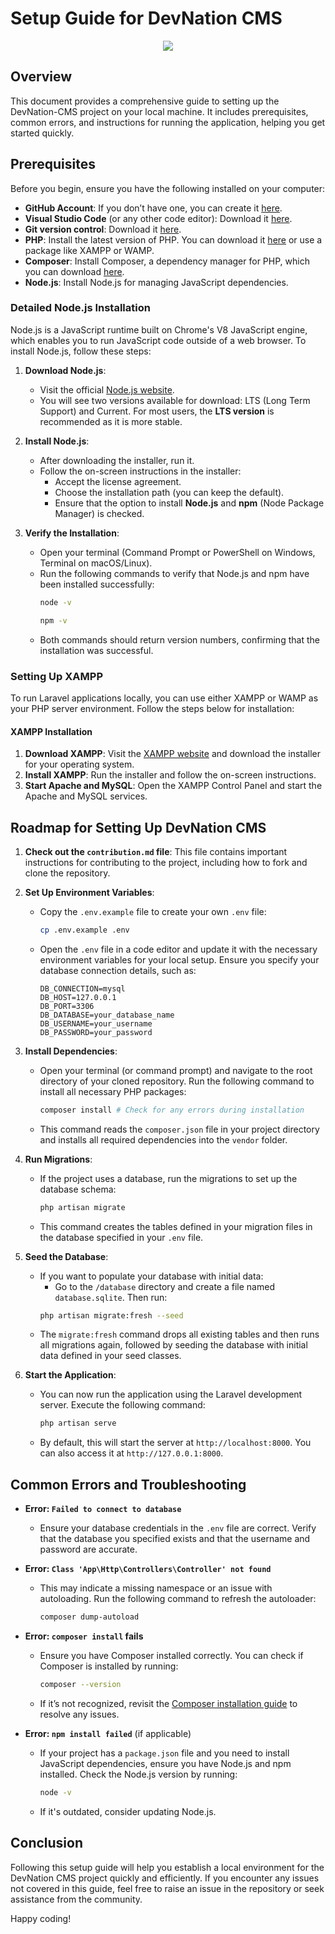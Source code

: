 # Setup Guide for DevNation CMS

<p align="center">
     <img src="https://github.com/user-attachments/assets/5121ff55-079b-4393-9588-0cf2d2790909"> 
</p>

## Overview

This document provides a comprehensive guide to setting up the DevNation-CMS project on your local machine. It includes prerequisites, common errors, and instructions for running the application, helping you get started quickly.

## Prerequisites

Before you begin, ensure you have the following installed on your computer:

- **GitHub Account**: If you don’t have one, you can create it [here](https://github.com/join).
- **Visual Studio Code** (or any other code editor): Download it [here](https://code.visualstudio.com/download).
- **Git version control**: Download it [here](https://git-scm.com/downloads).
- **PHP**: Install the latest version of PHP. You can download it [here](https://www.php.net/downloads) or use a package like XAMPP or WAMP.
- **Composer**: Install Composer, a dependency manager for PHP, which you can download [here](https://getcomposer.org/download/).
- **Node.js**: Install Node.js for managing JavaScript dependencies.

### Detailed Node.js Installation

Node.js is a JavaScript runtime built on Chrome's V8 JavaScript engine, which enables you to run JavaScript code outside of a web browser. To install Node.js, follow these steps:

1. **Download Node.js**:
   - Visit the official [Node.js website](https://nodejs.org/en/).
   - You will see two versions available for download: LTS (Long Term Support) and Current. For most users, the **LTS version** is recommended as it is more stable.

2. **Install Node.js**:
   - After downloading the installer, run it.
   - Follow the on-screen instructions in the installer:
     - Accept the license agreement.
     - Choose the installation path (you can keep the default).
     - Ensure that the option to install **Node.js** and **npm** (Node Package Manager) is checked.

3. **Verify the Installation**:
   - Open your terminal (Command Prompt or PowerShell on Windows, Terminal on macOS/Linux).
   - Run the following commands to verify that Node.js and npm have been installed successfully:
     ```bash
     node -v
     ```
     ```bash
     npm -v
     ```
   - Both commands should return version numbers, confirming that the installation was successful.

### Setting Up XAMPP

To run Laravel applications locally, you can use either XAMPP or WAMP as your PHP server environment. Follow the steps below for installation:

#### XAMPP Installation

1. **Download XAMPP**: Visit the [XAMPP website](https://www.apachefriends.org/index.html) and download the installer for your operating system.
2. **Install XAMPP**: Run the installer and follow the on-screen instructions.
3. **Start Apache and MySQL**: Open the XAMPP Control Panel and start the Apache and MySQL services.

## Roadmap for Setting Up DevNation CMS

1. **Check out the `contribution.md` file**: This file contains important instructions for contributing to the project, including how to fork and clone the repository.

2. **Set Up Environment Variables**:
   - Copy the `.env.example` file to create your own `.env` file:
     ```bash
     cp .env.example .env
     ```
   - Open the `.env` file in a code editor and update it with the necessary environment variables for your local setup. Ensure you specify your database connection details, such as:
     ```plaintext
     DB_CONNECTION=mysql
     DB_HOST=127.0.0.1
     DB_PORT=3306
     DB_DATABASE=your_database_name
     DB_USERNAME=your_username
     DB_PASSWORD=your_password
     ```

3. **Install Dependencies**:
   - Open your terminal (or command prompt) and navigate to the root directory of your cloned repository. Run the following command to install all necessary PHP packages:
     ```bash
     composer install # Check for any errors during installation
     ```
   - This command reads the `composer.json` file in your project directory and installs all required dependencies into the `vendor` folder.

4. **Run Migrations**:
   - If the project uses a database, run the migrations to set up the database schema:
     ```bash
     php artisan migrate
     ```
   - This command creates the tables defined in your migration files in the database specified in your `.env` file.

5. **Seed the Database**:
   - If you want to populate your database with initial data:
     - Go to the `/database` directory and create a file named `database.sqlite`. Then run:
     ```bash
     php artisan migrate:fresh --seed
     ```
   - The `migrate:fresh` command drops all existing tables and then runs all migrations again, followed by seeding the database with initial data defined in your seed classes.

6. **Start the Application**:
   - You can now run the application using the Laravel development server. Execute the following command:
     ```bash
     php artisan serve
     ```
   - By default, this will start the server at `http://localhost:8000`. You can also access it at `http://127.0.0.1:8000`.

## Common Errors and Troubleshooting

- **Error: `Failed to connect to database`**
  - Ensure your database credentials in the `.env` file are correct. Verify that the database you specified exists and that the username and password are accurate.

- **Error: `Class 'App\Http\Controllers\Controller' not found`**
  - This may indicate a missing namespace or an issue with autoloading. Run the following command to refresh the autoloader:
    ```bash
    composer dump-autoload
    ```

- **Error: `composer install` fails**
  - Ensure you have Composer installed correctly. You can check if Composer is installed by running:
    ```bash
    composer --version
    ```
  - If it’s not recognized, revisit the [Composer installation guide](https://getcomposer.org/download/) to resolve any issues.

- **Error: `npm install failed`** (if applicable)
  - If your project has a `package.json` file and you need to install JavaScript dependencies, ensure you have Node.js and npm installed. Check the Node.js version by running:
    ```bash
    node -v
    ```
  - If it's outdated, consider updating Node.js.

## Conclusion

Following this setup guide will help you establish a local environment for the DevNation CMS project quickly and efficiently. If you encounter any issues not covered in this guide, feel free to raise an issue in the repository or seek assistance from the community.

Happy coding!